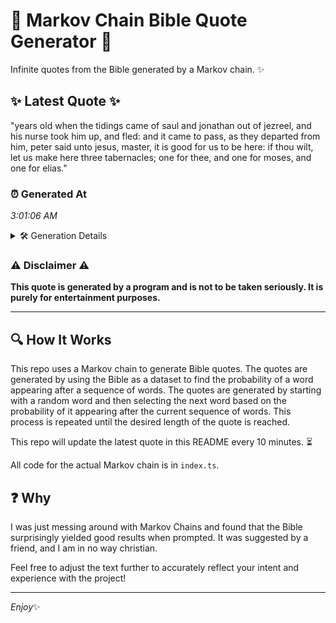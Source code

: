 # 📖 Markov Chain Bible Quote Generator 📖

Infinite quotes from the Bible generated by a Markov chain. ✨

## ✨ Latest Quote ✨
"years old when the tidings came of saul and jonathan out of jezreel, and his nurse took him up, and fled: and it came to pass, as they departed from him, peter said unto jesus, master, it is good for us to be here: if thou wilt, let us make here three tabernacles; one for thee, and one for moses, and one for elias."

### ⏰ Generated At
*3:01:06 AM*

<details>
    <summary>🛠️ Generation Details</summary>
    <p>
        <strong>🌱 Seed:</strong> years<br>
        <strong>🔄 Iterations:</strong> 63<br>
        <strong>📜 Context History:</strong><br>[ years ]: old<br>[ years, old ]: when<br>[ years, old, when ]: the<br>[ years, old, when, the ]: tidings<br>[ years, old, when, the, tidings ]: came<br>[ years, old, when, the, tidings, came ]: of<br>[ old, when, the, tidings, came, of ]: saul<br>[ when, the, tidings, came, of, saul ]: and<br>[ the, tidings, came, of, saul, and ]: jonathan<br>[ tidings, came, of, saul, and, jonathan ]: out<br>[ came, of, saul, and, jonathan, out ]: of<br>[ of, saul, and, jonathan, out, of ]: jezreel,<br>[ saul, and, jonathan, out, of, jezreel, ]: and<br>[ and, jonathan, out, of, jezreel,, and ]: his<br>[ jonathan, out, of, jezreel,, and, his ]: nurse<br>[ out, of, jezreel,, and, his, nurse ]: took<br>[ of, jezreel,, and, his, nurse, took ]: him<br>[ jezreel,, and, his, nurse, took, him ]: up,<br>[ and, his, nurse, took, him, up, ]: and<br>[ his, nurse, took, him, up,, and ]: fled:<br>[ nurse, took, him, up,, and, fled: ]: and<br>[ took, him, up,, and, fled:, and ]: it<br>[ him, up,, and, fled:, and, it ]: came<br>[ up,, and, fled:, and, it, came ]: to<br>[ and, fled:, and, it, came, to ]: pass,<br>[ fled:, and, it, came, to, pass, ]: as<br>[ and, it, came, to, pass,, as ]: they<br>[ it, came, to, pass,, as, they ]: departed<br>[ came, to, pass,, as, they, departed ]: from<br>[ to, pass,, as, they, departed, from ]: him,<br>[ pass,, as, they, departed, from, him, ]: peter<br>[ as, they, departed, from, him,, peter ]: said<br>[ they, departed, from, him,, peter, said ]: unto<br>[ departed, from, him,, peter, said, unto ]: jesus,<br>[ from, him,, peter, said, unto, jesus, ]: master,<br>[ him,, peter, said, unto, jesus,, master, ]: it<br>[ peter, said, unto, jesus,, master,, it ]: is<br>[ said, unto, jesus,, master,, it, is ]: good<br>[ unto, jesus,, master,, it, is, good ]: for<br>[ jesus,, master,, it, is, good, for ]: us<br>[ master,, it, is, good, for, us ]: to<br>[ it, is, good, for, us, to ]: be<br>[ is, good, for, us, to, be ]: here:<br>[ good, for, us, to, be, here: ]: if<br>[ for, us, to, be, here:, if ]: thou<br>[ us, to, be, here:, if, thou ]: wilt,<br>[ to, be, here:, if, thou, wilt, ]: let<br>[ be, here:, if, thou, wilt,, let ]: us<br>[ here:, if, thou, wilt,, let, us ]: make<br>[ if, thou, wilt,, let, us, make ]: here<br>[ thou, wilt,, let, us, make, here ]: three<br>[ wilt,, let, us, make, here, three ]: tabernacles;<br>[ let, us, make, here, three, tabernacles; ]: one<br>[ us, make, here, three, tabernacles;, one ]: for<br>[ make, here, three, tabernacles;, one, for ]: thee,<br>[ here, three, tabernacles;, one, for, thee, ]: and<br>[ three, tabernacles;, one, for, thee,, and ]: one<br>[ tabernacles;, one, for, thee,, and, one ]: for<br>[ one, for, thee,, and, one, for ]: moses,<br>[ for, thee,, and, one, for, moses, ]: and<br>[ thee,, and, one, for, moses,, and ]: one<br>[ and, one, for, moses,, and, one ]: for<br>[ one, for, moses,, and, one, for ]: elias.<br>
    </p>
</details>

### ⚠️ Disclaimer ⚠️
**This quote is generated by a program and is not to be taken seriously. It is purely for entertainment purposes.**

---

## 🔍 How It Works

This repo uses a Markov chain to generate Bible quotes. The quotes are generated by using the Bible as a dataset to find the probability of a word appearing after a sequence of words. The quotes are generated by starting with a random word and then selecting the next word based on the probability of it appearing after the current sequence of words. This process is repeated until the desired length of the quote is reached.

This repo will update the latest quote in this README every 10 minutes. ⏳

All code for the actual Markov chain is in `index.ts`.

## ❓ Why

I was just messing around with Markov Chains and found that the Bible surprisingly yielded good results when prompted. 
It was suggested by a friend, and I am in no way christian.

Feel free to adjust the text further to accurately reflect your intent and experience with the project!

---

*Enjoy*✨
